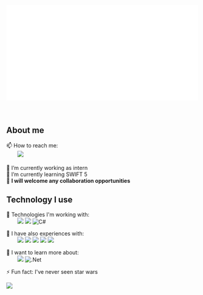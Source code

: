 <a href="https://mattballo.com" target="_blank"> <img src="stars.svg"/></a>
<br> <br> <br>
## About me
📫 How to reach me: <br>
&ensp; &ensp; &ensp;<a href="linkedin.com/in/matejball"><img src="https://img.shields.io/badge/LinkedIn-0077B5?style=for-the-badge&logo=linkedin&logoColor=white"/></a>
<br> <br>
🔭 I’m currently working as intern <br>
🌱 I’m currently learning SWIFT 5 <br>
🤝 **I will welcome any collaboration opportunities** <br>

## Technology I use
🔭 Technologies I'm working with: <br>
&ensp; &ensp; &ensp;<img src="https://img.shields.io/badge/iOS-000000?style=for-the-badge&logo=ios&logoColor=white"/>
<img src="https://img.shields.io/badge/Swift-FA7343?style=for-the-badge&logo=swift&logoColor=white"/>
![C#](https://img.shields.io/badge/c%23-%23239120.svg?style=for-the-badge&logo=c-sharp&logoColor=white)

🧰 I have also experiences with: <br>
&ensp; &ensp; &ensp;<img src="https://img.shields.io/badge/Android-3DDC84?style=for-the-badge&logo=android&logoColor=white"/>
<img src="https://img.shields.io/badge/Java-ED8B00?style=for-the-badge&logo=java&logoColor=white"/>
<img src="https://img.shields.io/badge/Python-3776AB?style=for-the-badge&logo=python&logoColor=white"/>
<img src="https://img.shields.io/badge/Django-092E20?style=for-the-badge&logo=django&logoColor=white"/>
<img src="https://img.shields.io/badge/firebase-ffca28?style=for-the-badge&logo=firebase&logoColor=white"/>

📖 I want to learn more about: <br>
&ensp; &ensp; &ensp;<img src="https://img.shields.io/badge/Go-00ADD8?style=for-the-badge&logo=go&logoColor=white"/>
![.Net](https://img.shields.io/badge/.NET-5C2D91?style=for-the-badge&logo=.net&logoColor=white)

⚡ Fun fact: I've never seen star wars

![](https://komarev.com/ghpvc/?username=mattballo)
